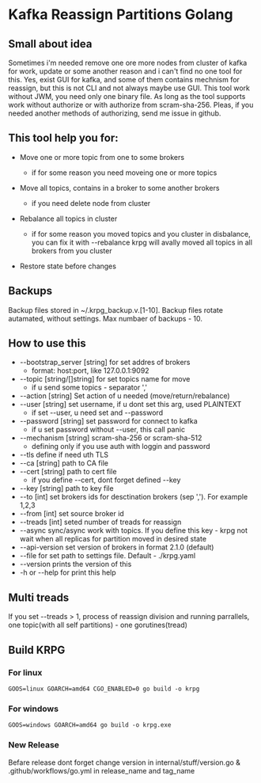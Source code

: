 # Kafka Reassign Partitions Golang

## Small about idea

Sometimes i'm needed remove one ore more nodes from cluster of kafka for work, update or some another reason and i can't find no one tool for this. Yes, exist GUI for kafka, and some of them contains mechnism for reassign, but this is not CLI and not always maybe use GUI. This tool work without JWM, you need only one binary file. As long as the tool supports work without authorize or with authorize from scram-sha-256. Pleas, if you needed another methods of authorizing, send me issue in github.

## This tool help you for:

+ Move one or more topic from one to some brokers
    - if for some reason you need moveing one or more topics

+ Move all topics, contains in a broker to some another brokers
    - if you need delete node from cluster

+ Rebalance all topics in cluster
    - if for some reason you moved topics and you cluster in disbalance, you can fix it with --rebalance
    krpg will avally moved all topics in all brokers from you cluster

+ Restore state before changes

## Backups
Backup files stored in ~/.krpg_backup.v.[1-10].
Backup files rotate autamated, without settings.
Max numbaer of backups - 10.

## How to use this
+ --bootstrap_server [string] for set addres of brokers
    - format: host:port, like 127.0.0.1:9092
+ --topic [string/[]string] for set topics name for move
    - if u send some topics - separator ','
+ --action [string] Set action of u needed (move/return/rebalance)
+ --user [string] set username, if u dont set this arg, used PLAINTEXT
	- if set --user, u need set and --password
+ --password [string] set password for connect to kafka
	- if u set password without --user, this call panic
+ --mechanism [string] scram-sha-256 or scram-sha-512
	- defining only if you use auth with loggin and password
+ --tls define if need uth TLS
+ --ca [string] path to CA file
+ --cert [string] path to cert file
    - if you define --cert, dont forget defined --key
+ --key [string] path to key file
+ --to [int] set brokers ids for desctination brokers (sep ','). For example 1,2,3
+ --from [int] set source broker id
+ --treads [int] seted number of treads for reassign
+ --async sync/async work with topics. If you define this key - krpg not wait when all replicas for partition moved in desired state
+ --api-version set version of brokers in format 2.1.0 (default)
+ --file for set path to settings file. Default - ./krpg.yaml
+ --version prints the version of this
+ -h or --help for print this help


## Multi treads

If you set --treads > 1, process of reassign division and running parrallels, one topic(with all self partitions) - one gorutines(tread)

## Build KRPG

### For linux
    GOOS=linux GOARCH=amd64 CGO_ENABLED=0 go build -o krpg

### For windows
    GOOS=windows GOARCH=amd64 go build -o krpg.exe


### New Release


Befare release dont forget change version in internal/stuff/version.go & .github/workflows/go.yml in release_name and tag_name
